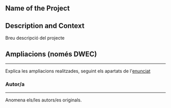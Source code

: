 ## Name of the Project

## Description and Context

Breu descripció del projecte

## Ampliacions (només DWEC)
---
Explica les ampliacions realitzades, seguint els apartats de l'[enunciat](https://docs.google.com/document/d/165mvqgcaXJqPGgYvXEPV7a5pfU50RyFaRqMssPvsdtE/edit#heading=h.nqp4aq2vs9d2)

### Autor/a
---
Anomena els/les autors/es originals.

